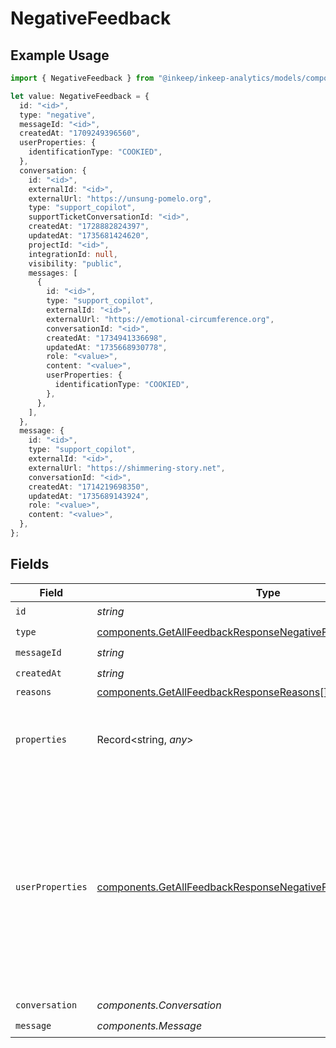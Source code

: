 # NegativeFeedback

## Example Usage

```typescript
import { NegativeFeedback } from "@inkeep/inkeep-analytics/models/components";

let value: NegativeFeedback = {
  id: "<id>",
  type: "negative",
  messageId: "<id>",
  createdAt: "1709249396560",
  userProperties: {
    identificationType: "COOKIED",
  },
  conversation: {
    id: "<id>",
    externalId: "<id>",
    externalUrl: "https://unsung-pomelo.org",
    type: "support_copilot",
    supportTicketConversationId: "<id>",
    createdAt: "1728882824397",
    updatedAt: "1735681424620",
    projectId: "<id>",
    integrationId: null,
    visibility: "public",
    messages: [
      {
        id: "<id>",
        type: "support_copilot",
        externalId: "<id>",
        externalUrl: "https://emotional-circumference.org",
        conversationId: "<id>",
        createdAt: "1734941336698",
        updatedAt: "1735668930778",
        role: "<value>",
        content: "<value>",
        userProperties: {
          identificationType: "COOKIED",
        },
      },
    ],
  },
  message: {
    id: "<id>",
    type: "support_copilot",
    externalId: "<id>",
    externalUrl: "https://shimmering-story.net",
    conversationId: "<id>",
    createdAt: "1714219698350",
    updatedAt: "1735689143924",
    role: "<value>",
    content: "<value>",
  },
};
```

## Fields

| Field                                                                                                                                                                    | Type                                                                                                                                                                     | Required                                                                                                                                                                 | Description                                                                                                                                                              |
| ------------------------------------------------------------------------------------------------------------------------------------------------------------------------ | ------------------------------------------------------------------------------------------------------------------------------------------------------------------------ | ------------------------------------------------------------------------------------------------------------------------------------------------------------------------ | ------------------------------------------------------------------------------------------------------------------------------------------------------------------------ |
| `id`                                                                                                                                                                     | *string*                                                                                                                                                                 | :heavy_check_mark:                                                                                                                                                       | N/A                                                                                                                                                                      |
| `type`                                                                                                                                                                   | [components.GetAllFeedbackResponseNegativeFeedbackType](../../models/components/getallfeedbackresponsenegativefeedbacktype.md)                                           | :heavy_check_mark:                                                                                                                                                       | N/A                                                                                                                                                                      |
| `messageId`                                                                                                                                                              | *string*                                                                                                                                                                 | :heavy_check_mark:                                                                                                                                                       | N/A                                                                                                                                                                      |
| `createdAt`                                                                                                                                                              | *string*                                                                                                                                                                 | :heavy_check_mark:                                                                                                                                                       | N/A                                                                                                                                                                      |
| `reasons`                                                                                                                                                                | [components.GetAllFeedbackResponseReasons](../../models/components/getallfeedbackresponsereasons.md)[]                                                                   | :heavy_minus_sign:                                                                                                                                                       | N/A                                                                                                                                                                      |
| `properties`                                                                                                                                                             | Record<string, *any*>                                                                                                                                                    | :heavy_minus_sign:                                                                                                                                                       | A customizable collection of custom properties or attributes.                                                                                                            |
| `userProperties`                                                                                                                                                         | [components.GetAllFeedbackResponseNegativeFeedbackUserProperties](../../models/components/getallfeedbackresponsenegativefeedbackuserproperties.md)                       | :heavy_minus_sign:                                                                                                                                                       | A customizable collection of custom properties or attributes. Some properties have first class support for the Inkeep Portal or Widget and are noted in the description. |
| `conversation`                                                                                                                                                           | *components.Conversation*                                                                                                                                                | :heavy_check_mark:                                                                                                                                                       | N/A                                                                                                                                                                      |
| `message`                                                                                                                                                                | *components.Message*                                                                                                                                                     | :heavy_check_mark:                                                                                                                                                       | N/A                                                                                                                                                                      |
